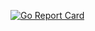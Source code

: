 [![Go Report Card](https://goreportcard.com/badge/github.com/texnicii/proxy-scraper)](https://goreportcard.com/report/github.com/texnicii/proxy-scraper)
